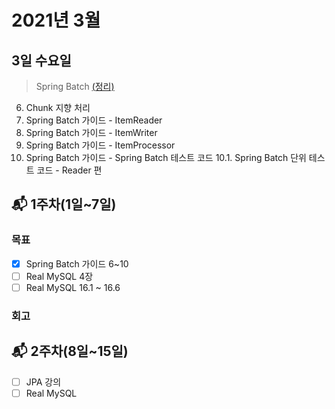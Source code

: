 # 2021년 3월

## 3일 수요일
> Spring Batch [(정리)](../spring/spring-batch/spring_batch_guide.md)
6. Chunk 지향 처리
7. Spring Batch 가이드 - ItemReader
8. Spring Batch 가이드 - ItemWriter
9. Spring Batch 가이드 - ItemProcessor
10. Spring Batch 가이드 - Spring Batch 테스트 코드
10.1. Spring Batch 단위 테스트 코드 - Reader 편


## 📬 1주차(1일~7일)
### 목표
- [x] Spring Batch 가이드 6~10
- [ ] Real MySQL 4장 
- [ ] Real MySQL 16.1 ~ 16.6

### 회고

## 📬 2주차(8일~15일)
- [ ] JPA 강의
- [ ] Real MySQL 
